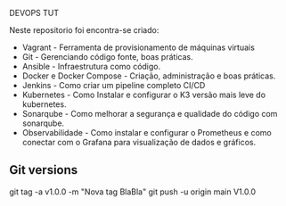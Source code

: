 DEVOPS TUT

Neste repositorio foi encontra-se criado:

- Vagrant - Ferramenta de provisionamento de máquinas virtuais
- Git - Gerenciando código fonte, boas práticas.
- Ansible - Infraestrutura como código.
- Docker e Docker Compose - Criação, administração e boas práticas.
- Jenkins - Como criar um pipeline completo CI/CD
- Kubernetes - Como Instalar e configurar o K3 versão mais leve do kubernetes.
- Sonarqube - Como melhorar a segurança e qualidade do código com sonarqube.
- Observabilidade - Como instalar e configurar o Prometheus e como conectar com o Grafana para visualização de dados e gráficos.


## Git versions 

git tag -a v1.0.0 -m "Nova tag BlaBla"
git push -u origin main V1.0.0
